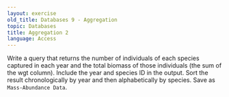 ```yaml
---
layout: exercise
old_title: Databases 9 - Aggregation
topic: Databases 
title: Aggregation 2
language: Access
---
```


Write a query that returns the number of individuals of each species
captured in each year and the total biomass of those individuals (the
sum of the wgt column). Include the year and species ID in the output.
Sort the result chronologically by year and then alphabetically by
species. Save as `Mass-Abundance Data`.
